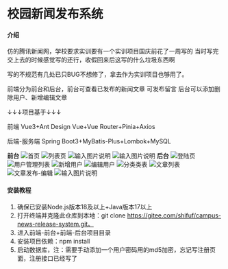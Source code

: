 # 校园新闻发布系统

#### 介绍
仿的腾讯新闻网，学校要求实训要有一个实训项目国庆前花了一周写的
当时写完交上去的时候感觉写的还行，收假回来后这写的什么垃圾东西啊

写的不规范有几处已只BUG不想修了，拿去作为实训项目也够用了。

前端分为前台和后台，前台可查看已发布的新闻文章 可发布留言 后台可以添加删除用户、新增编辑文章

↓↓↓项目基于↓↓↓

前端 Vue3+Ant Design Vue+Vue Router+Pinia+Axios

后端-服务端 Spring Boot3+MyBatis-Plus+Lombok+MySQL

 **前台** 
![首页](%E9%A6%96%E9%A1%B5.png)
![列表页](%E5%88%97%E8%A1%A8%E9%A1%B5.png)
![输入图片说明](%E6%96%B0%E9%97%BB%E8%AF%A6%E6%83%85%E5%88%97%E8%A1%A8%E9%A1%B5.png)
![输入图片说明](%E7%95%99%E8%A8%80%E9%A1%B5.png)
 **后台** 
![登陆页](%E7%99%BB%E5%BD%95%E9%A1%B5.png)
![用户管理列表](%E7%94%A8%E6%88%B7%E7%AE%A1%E7%90%86%E5%88%97%E8%A1%A8.png)
![新增用户](%E6%96%B0%E5%A2%9E%E7%94%A8%E6%88%B7.png)
![编辑用户](%E7%BC%96%E8%BE%91%E7%94%A8%E6%88%B7.png)
![分类类表](%E5%88%86%E7%B1%BB%E5%88%97%E8%A1%A8.png)
![文章列表](%E6%96%87%E7%AB%A0%E5%88%97%E8%A1%A8.png)
![文章发布-编辑](%E6%96%87%E7%AB%A0%E5%8F%91%E5%B8%83-%E7%BC%96%E8%BE%91.png)
![输入图片说明](%E7%95%99%E8%A8%80%E5%88%97%E8%A1%A8.png)

#### 安装教程

1. 确保已安装Node.js版本18及以上+Java版本17以上
2. 打开终端并克隆此仓库到本地：git clone https://gitee.com/shifuf/campus-news-release-system.git。
3. 进入前端-前台+前端-后台项目目录
4. 安装项目依赖：npm install
5. 启动数据库，注：需要手动添加一个用户密码用的md5加密，忘记写注册页面，注册接口已经写了